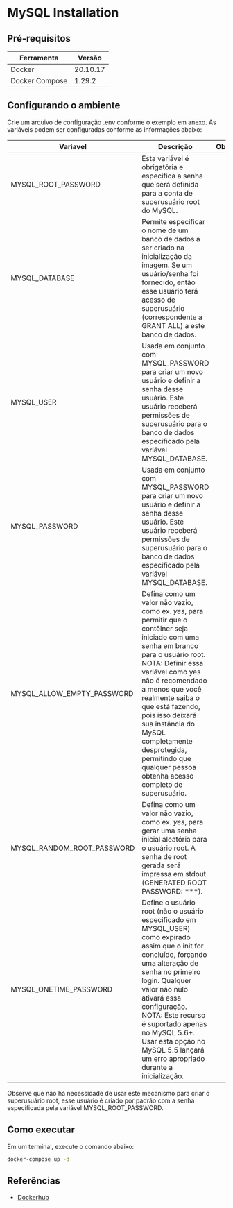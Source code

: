 # MySQL Installation

## Pré-requisitos

| Ferramenta  | Versão  |
|---|---|
|Docker|20.10.17|
|Docker Compose|1.29.2|

## Configurando o ambiente

Crie um arquivo de configuração .env conforme o exemplo em anexo. As variáveis podem ser configuradas conforme as informações abaixo:

| Variavel  | Descrição  | Obrigatória? |
|---|---|:-------------:|
|  MYSQL_ROOT_PASSWORD | Esta variável é obrigatória e especifica a senha que será definida para a conta de superusuário root do MySQL. | :heavy_check_mark: |
| MYSQL_DATABASE  | Permite especificar o nome de um banco de dados a ser criado na inicialização da imagem. Se um usuário/senha foi fornecido, então esse usuário terá acesso de superusuário (correspondente a GRANT ALL) a este banco de dados. | |
| MYSQL_USER  | Usada em conjunto com MYSQL_PASSWORD para criar um novo usuário e definir a senha desse usuário. Este usuário receberá permissões de superusuário para o banco de dados especificado pela variável MYSQL_DATABASE. | |
| MYSQL_PASSWORD  | Usada em conjunto com MYSQL_PASSWORD para criar um novo usuário e definir a senha desse usuário. Este usuário receberá permissões de superusuário para o banco de dados especificado pela variável MYSQL_DATABASE.  | |
|  MYSQL_ALLOW_EMPTY_PASSWORD | Defina como um valor não vazio, como ex. *yes*, para permitir que o contêiner seja iniciado com uma senha em branco para o usuário root. NOTA: Definir essa variável como yes não é recomendado a menos que você realmente saiba o que está fazendo, pois isso deixará sua instância do MySQL completamente desprotegida, permitindo que qualquer pessoa obtenha acesso completo de superusuário.| |
| MYSQL_RANDOM_ROOT_PASSWORD  | Defina como um valor não vazio, como ex. *yes*, para gerar uma senha inicial aleatória para o usuário root. A senha de root gerada será impressa em stdout (GENERATED ROOT PASSWORD: \*\*\*).  | |
|  MYSQL_ONETIME_PASSWORD | Define o usuário root (não o usuário especificado em MYSQL_USER) como expirado assim que o init for concluído, forçando uma alteração de senha no primeiro login. Qualquer valor não nulo ativará essa configuração. NOTA: Este recurso é suportado apenas no MySQL 5.6+. Usar esta opção no MySQL 5.5 lançará um erro apropriado durante a inicialização.  | |

Observe que não há necessidade de usar este mecanismo para criar o superusuário root, esse usuário é criado por padrão com a senha especificada pela variável MYSQL_ROOT_PASSWORD.

## Como executar

Em um terminal, execute o comando abaixo:

```bash
docker-compose up -d
```

## Referências

- [Dockerhub](https://hub.docker.com/_/mysql)
